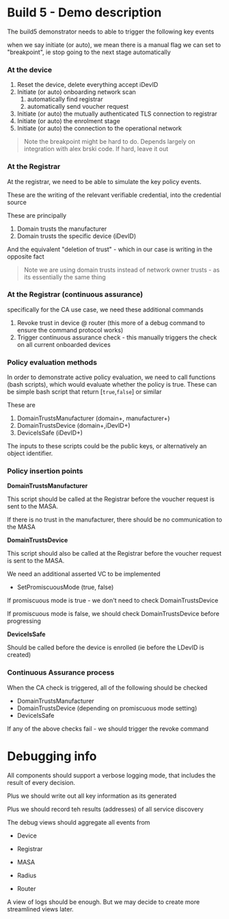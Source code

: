 # Build 5 - Demo description



The build5 demonstrator needs to able to trigger the following key events



when we say initiate (or auto), we mean there is a manual flag we can set to "breakpoint", ie stop going to the next stage automatically 

### At the device

1. Reset the device, delete everything accept iDevID
2. Initiate (or auto) onboarding network scan
   1. automatically find registrar
   2. automatically send voucher request
3. Initiate (or auto) the mutually authenticated TLS connection to registrar
4. Initiate (or auto) the enrolment stage
5. Initiate (or auto) the connection to the  operational network

> Note the breakpoint might be hard to do. Depends largely on integration with alex brski code. If hard, leave it out 

### At the Registrar

At the registrar, we need to be able to simulate the key policy events.

These are the writing of the relevant verifiable credential, into the credential source

These are principally

1. Domain trusts the manufacturer 
2. Domain trusts the specific device (iDevID)

And the equivalent "deletion of trust" - which in our case is writing in the opposite fact 

> Note we are using domain trusts instead of network owner trusts - as its essentially the same thing

### At the Registrar (continuous assurance)

specifically for the CA use case, we need these additional commands 

1. Revoke trust in device @ router (this more of a debug command to ensure the command protocol works)
2. Trigger continuous assurance check  - this manually triggers  the check on all current onboarded devices 



### Policy evaluation methods

In order to demonstrate active policy evaluation, we need to call functions (bash scripts), which would evaluate whether the policy is true. These can be simple bash script that return [`true`,`false`] or similar

These are



1. DomainTrustsManufacturer (domain+, manufacturer+)
2. DomainTrustsDevice (domain+,iDevID+)
3. DeviceIsSafe (iDevID+)

The inputs to these scripts could be the public keys, or alternatively an object identifier.





### Policy insertion points

**DomainTrustsManufacturer**

This script should be called at the Registrar before the voucher request is sent to the MASA.

If there is no trust in the manufacturer, there should be no communication to the MASA



**DomainTrustsDevice** 

This script should also be called at the Registrar before the voucher request is sent to the MASA.

We need an additional asserted VC to be implemented

- SetPromiscuousMode (true, false)

If promiscuous mode is true - we don't need to check DomainTrustsDevice

If promiscuous mode is false, we should check DomainTrustsDevice before progressing 

**DeviceIsSafe** 

Should be called before the device is enrolled (ie before the LDevID is created)

### Continuous Assurance process

When the CA check is triggered, all of the following should be checked

* DomainTrustsManufacturer
* DomainTrustsDevice (depending on promiscuous mode setting)
* DeviceIsSafe

If any of the above checks fail - we should trigger the revoke command 





# Debugging info



All components should support a verbose logging mode, that includes the result of every decision.

Plus we should write out all key information as its generated

Plus we should record teh results (addresses) of all service discovery 

The debug views should aggregate all events from

* Device

* Registrar

* MASA

* Radius

* Router

  

A view of logs should be enough. But we may decide to create more streamlined views later.